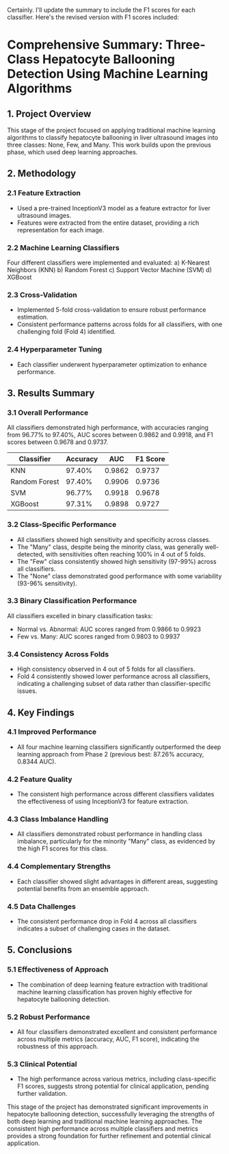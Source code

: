 Certainly. I'll update the summary to include the F1 scores for each classifier. Here's the revised version with F1 scores included:

# Comprehensive Summary: Three-Class Hepatocyte Ballooning Detection Using Machine Learning Algorithms

## 1. Project Overview

This stage of the project focused on applying traditional machine learning algorithms to classify hepatocyte ballooning in liver ultrasound images into three classes: None, Few, and Many. This work builds upon the previous phase, which used deep learning approaches.

## 2. Methodology

### 2.1 Feature Extraction
- Used a pre-trained InceptionV3 model as a feature extractor for liver ultrasound images.
- Features were extracted from the entire dataset, providing a rich representation for each image.

### 2.2 Machine Learning Classifiers
Four different classifiers were implemented and evaluated:
a) K-Nearest Neighbors (KNN)
b) Random Forest
c) Support Vector Machine (SVM)
d) XGBoost

### 2.3 Cross-Validation
- Implemented 5-fold cross-validation to ensure robust performance estimation.
- Consistent performance patterns across folds for all classifiers, with one challenging fold (Fold 4) identified.

### 2.4 Hyperparameter Tuning
- Each classifier underwent hyperparameter optimization to enhance performance.

## 3. Results Summary

### 3.1 Overall Performance
All classifiers demonstrated high performance, with accuracies ranging from 96.77% to 97.40%, AUC scores between 0.9862 and 0.9918, and F1 scores between 0.9678 and 0.9737.

| Classifier    | Accuracy | AUC    | F1 Score |
|---------------|----------|--------|----------|
| KNN           | 97.40%   | 0.9862 | 0.9737   |
| Random Forest | 97.40%   | 0.9906 | 0.9736   |
| SVM           | 96.77%   | 0.9918 | 0.9678   |
| XGBoost       | 97.31%   | 0.9898 | 0.9727   |

### 3.2 Class-Specific Performance
- All classifiers showed high sensitivity and specificity across classes.
- The "Many" class, despite being the minority class, was generally well-detected, with sensitivities often reaching 100% in 4 out of 5 folds.
- The "Few" class consistently showed high sensitivity (97-99%) across all classifiers.
- The "None" class demonstrated good performance with some variability (93-96% sensitivity).

### 3.3 Binary Classification Performance
All classifiers excelled in binary classification tasks:
- Normal vs. Abnormal: AUC scores ranged from 0.9866 to 0.9923
- Few vs. Many: AUC scores ranged from 0.9803 to 0.9937

### 3.4 Consistency Across Folds
- High consistency observed in 4 out of 5 folds for all classifiers.
- Fold 4 consistently showed lower performance across all classifiers, indicating a challenging subset of data rather than classifier-specific issues.

## 4. Key Findings

### 4.1 Improved Performance
- All four machine learning classifiers significantly outperformed the deep learning approach from Phase 2 (previous best: 87.26% accuracy, 0.8344 AUC).

### 4.2 Feature Quality
- The consistent high performance across different classifiers validates the effectiveness of using InceptionV3 for feature extraction.

### 4.3 Class Imbalance Handling
- All classifiers demonstrated robust performance in handling class imbalance, particularly for the minority "Many" class, as evidenced by the high F1 scores for this class.

### 4.4 Complementary Strengths
- Each classifier showed slight advantages in different areas, suggesting potential benefits from an ensemble approach.

### 4.5 Data Challenges
- The consistent performance drop in Fold 4 across all classifiers indicates a subset of challenging cases in the dataset.

## 5. Conclusions

### 5.1 Effectiveness of Approach
- The combination of deep learning feature extraction with traditional machine learning classification has proven highly effective for hepatocyte ballooning detection.

### 5.2 Robust Performance
- All four classifiers demonstrated excellent and consistent performance across multiple metrics (accuracy, AUC, F1 score), indicating the robustness of this approach.

### 5.3 Clinical Potential
- The high performance across various metrics, including class-specific F1 scores, suggests strong potential for clinical application, pending further validation.

This stage of the project has demonstrated significant improvements in hepatocyte ballooning detection, successfully leveraging the strengths of both deep learning and traditional machine learning approaches. The consistent high performance across multiple classifiers and metrics provides a strong foundation for further refinement and potential clinical application.